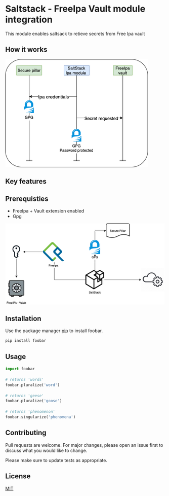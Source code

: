 
# Saltstack - FreeIpa Vault module integration
This module enables saltsack to retieve secrets from Free Ipa vault 

## How it works
![alt text](https://github.com/ottacom/saltstack_ipa_vault/blob/main/Workflow.drawio.png)


## Key features

## Prerequisties
- FreeIpa + Vault extension enabled
- Gpg  

![alt text](https://github.com/ottacom/saltstack_ipa_vault/blob/main/saltstack_ipa_valt.drawio.png)






## Installation

Use the package manager [pip](https://pip.pypa.io/en/stable/) to install foobar.

```bash
pip install foobar
```

## Usage

```python
import foobar

# returns 'words'
foobar.pluralize('word')

# returns 'geese'
foobar.pluralize('goose')

# returns 'phenomenon'
foobar.singularize('phenomena')
```

## Contributing
Pull requests are welcome. For major changes, please open an issue first to discuss what you would like to change.

Please make sure to update tests as appropriate.

## License
[MIT](https://choosealicense.com/licenses/mit/)
